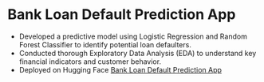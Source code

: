 # Bank Loan Default Prediction App
- Developed a predictive model using Logistic Regression and Random Forest Classifier to identify potential loan defaulters.
- Conducted thorough Exploratory Data Analysis (EDA) to understand key financial indicators and customer behavior.
- Deployed on Hugging Face [Bank Loan Default Prediction App](https://huggingface.co/spaces/RidaBatool/Bank_Loan_Default_Prediction_App)
